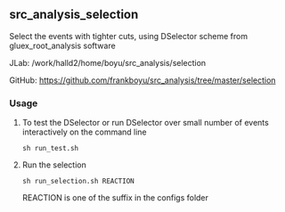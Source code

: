 ## src_analysis_selection

Select the events with tighter cuts, using DSelector scheme from gluex_root_analysis software

JLab: /work/halld2/home/boyu/src_analysis/selection

GitHub: https://github.com/frankboyu/src_analysis/tree/master/selection

### Usage

1.  To test the DSelector or run DSelector over small number of events interactively on the command line

    `sh run_test.sh`

2.  Run the selection

    `sh run_selection.sh REACTION`

    REACTION is one of the suffix in the configs folder